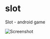 # slot
Slot - android game


![Screenshot](https://github.com/karbyshevden/slot/blob/master/screenshot/screenshot.png)
